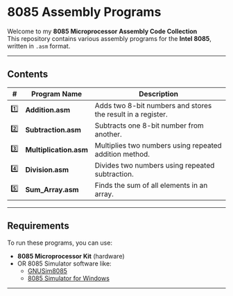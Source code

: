 #  8085 Assembly Programs

Welcome to my **8085 Microprocessor Assembly Code Collection**  
This repository contains various assembly programs for the **Intel 8085**, written in `.asm` format.

---

## Contents

| #   | Program Name           | Description |
|-----|------------------------|-------------|
| 1️⃣ | **Addition.asm**       | Adds two 8-bit numbers and stores the result in a register. |
| 2️⃣ | **Subtraction.asm**    | Subtracts one 8-bit number from another. |
| 3️⃣ | **Multiplication.asm** | Multiplies two numbers using repeated addition method. |
| 4️⃣ | **Division.asm**       | Divides two numbers using repeated subtraction. |
| 5️⃣ | **Sum_Array.asm**      | Finds the sum of all elements in an array. |

---

## Requirements

To run these programs, you can use:
- **8085 Microprocessor Kit** (hardware)
- OR 8085 Simulator software like:
  - [GNUSim8085](http://gnusim8085.sourceforge.net/)
  - [8085 Simulator for Windows](https://8085simulator.codeplex.com/)

---
